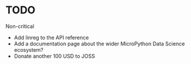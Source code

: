 
# TODO

Non-critical

- Add linreg to the API reference
- Add a documentation page about the wider MicroPython Data Science ecosystem?
- Donate another 100 USD to JOSS

